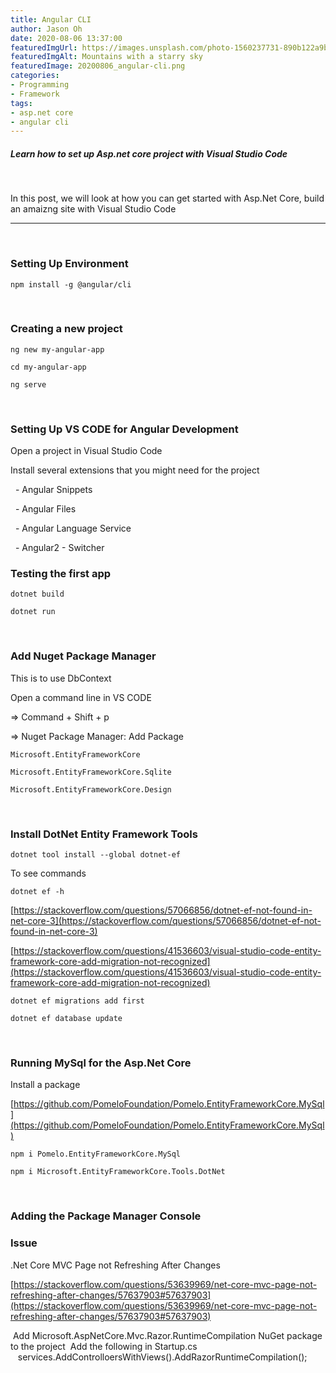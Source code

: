 ```yaml
---
title: Angular CLI
author: Jason Oh
date: 2020-08-06 13:37:00
featuredImgUrl: https://images.unsplash.com/photo-1560237731-890b122a9b6c
featuredImgAlt: Mountains with a starry sky
featuredImage: 20200806_angular-cli.png
categories: 
- Programming
- Framework
tags:
- asp.net core
- angular cli
---
```


##### Learn how to set up Asp.net core project with Visual Studio Code

&nbsp;

In this post, we will look at how you can get started with Asp.Net Core, build an amaizng site with Visual Studio Code

---
&nbsp;

### Setting Up Environment ###

```shell
npm install -g @angular/cli
```

&nbsp;

### Creating a new project ###

```shell
ng new my-angular-app
```

```shell
cd my-angular-app
```

```shell
ng serve
```

&nbsp;


### Setting Up VS CODE for Angular Development ###
Open a project in Visual Studio Code

Install several extensions that you might need for the project

&nbsp; - Angular Snippets

&nbsp; - Angular Files

&nbsp; - Angular Language Service

&nbsp; - Angular2 - Switcher


### Testing the first app ###

```shell
dotnet build
```
```shell
dotnet run
```

&nbsp;


### Add Nuget Package Manager ###

This is to use DbContext

Open a command line in VS CODE

=> Command + Shift + p

=> Nuget Package Manager: Add Package

```shell
Microsoft.EntityFrameworkCore
```

```shell
Microsoft.EntityFrameworkCore.Sqlite
```

```shell
Microsoft.EntityFrameworkCore.Design
```

&nbsp;

### Install DotNet Entity Framework Tools ###

```shell
dotnet tool install --global dotnet-ef
```

To see commands
```shell
dotnet ef -h
```

[https://stackoverflow.com/questions/57066856/dotnet-ef-not-found-in-net-core-3](https://stackoverflow.com/questions/57066856/dotnet-ef-not-found-in-net-core-3)

[https://stackoverflow.com/questions/41536603/visual-studio-code-entity-framework-core-add-migration-not-recognized](https://stackoverflow.com/questions/41536603/visual-studio-code-entity-framework-core-add-migration-not-recognized)

```shell
dotnet ef migrations add first
```

```shell
dotnet ef database update
```

&nbsp;

### Running MySql for the Asp.Net Core ###

Install a package

[https://github.com/PomeloFoundation/Pomelo.EntityFrameworkCore.MySql](https://github.com/PomeloFoundation/Pomelo.EntityFrameworkCore.MySql)

```shell
npm i Pomelo.EntityFrameworkCore.MySql
```
```shell
npm i Microsoft.EntityFrameworkCore.Tools.DotNet
```


&nbsp;


### Adding the Package Manager Console ###







### Issue ###
.Net Core MVC Page not Refreshing After Changes

[https://stackoverflow.com/questions/53639969/net-core-mvc-page-not-refreshing-after-changes/57637903#57637903](https://stackoverflow.com/questions/53639969/net-core-mvc-page-not-refreshing-after-changes/57637903#57637903)


&nbsp;Add Microsoft.AspNetCore.Mvc.Razor.RuntimeCompilation NuGet package to the project
&nbsp;Add the following in Startup.cs
&nbsp;&nbsp;&nbsp;services.AddControlloersWithViews().AddRazorRuntimeCompilation();

